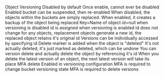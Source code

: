 Object Versioning
	Disabled by default
		Once enable, cannot ever be disabled
			Enabled bucket can be suspended, then re-enabled
	When disabled, the objects within the buckets are simply replaced.
		When enabled, it creates a backup of the object being replaced
	Key=Name of object
	id=null when versioning is disabled
		id is assigned when versioning is enabled
		id does not change for any objects, replacement objects generate a new id, the replaced object retains it's original id
			Versions can be individually accessed by specifying id
	Delete marker is added when the object is "deleted"
		It's not actually deleted, it's just marked as deleted, which can be undone
		You can version delete and actually delete the object by referencing it's id
			When you delete the latest version of an object, the next latest version will take its place
MFA delete
	Enabled in versioning configuration
	MFA is required to change bucket versioning state
	MFA is required to delete versions